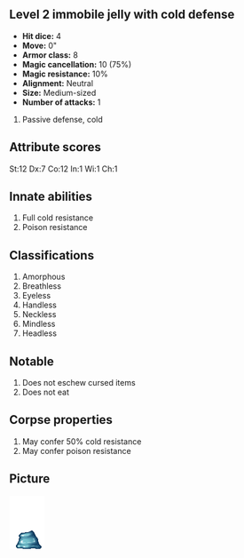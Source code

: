 ## Level 2 immobile jelly with cold defense

- **Hit dice:** 4
- **Move:** 0"
- **Armor class:** 8
- **Magic cancellation:** 10 (75%)
- **Magic resistance:** 10%
- **Alignment:** Neutral
- **Size:** Medium-sized
- **Number of attacks:** 1
1. Passive defense, cold

## Attribute scores

St:12 Dx:7 Co:12 In:1 Wi:1 Ch:1

## Innate abilities

1. Full cold resistance
2. Poison resistance

## Classifications

1. Amorphous
2. Breathless
3. Eyeless
4. Handless
5. Neckless
6. Mindless
7. Headless

## Notable

1. Does not eschew cursed items
2. Does not eat

## Corpse properties

1. May confer 50% cold resistance
2. May confer poison resistance

## Picture

![Blue jelly](https://github.com/hyvanmielenpelit/GnollHackTileSet/blob/main/Monsters/blue_jelly/blue_jelly.png)
